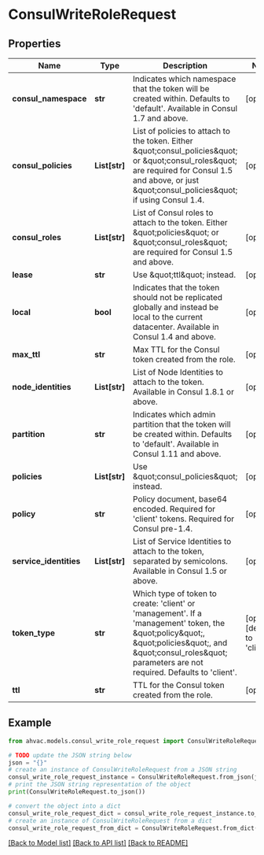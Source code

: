 # ConsulWriteRoleRequest


## Properties

Name | Type | Description | Notes
------------ | ------------- | ------------- | -------------
**consul_namespace** | **str** | Indicates which namespace that the token will be created within. Defaults to &#39;default&#39;. Available in Consul 1.7 and above. | [optional] 
**consul_policies** | **List[str]** | List of policies to attach to the token. Either \&quot;consul_policies\&quot; or \&quot;consul_roles\&quot; are required for Consul 1.5 and above, or just \&quot;consul_policies\&quot; if using Consul 1.4. | [optional] 
**consul_roles** | **List[str]** | List of Consul roles to attach to the token. Either \&quot;policies\&quot; or \&quot;consul_roles\&quot; are required for Consul 1.5 and above. | [optional] 
**lease** | **str** | Use \&quot;ttl\&quot; instead. | [optional] 
**local** | **bool** | Indicates that the token should not be replicated globally and instead be local to the current datacenter. Available in Consul 1.4 and above. | [optional] 
**max_ttl** | **str** | Max TTL for the Consul token created from the role. | [optional] 
**node_identities** | **List[str]** | List of Node Identities to attach to the token. Available in Consul 1.8.1 or above. | [optional] 
**partition** | **str** | Indicates which admin partition that the token will be created within. Defaults to &#39;default&#39;. Available in Consul 1.11 and above. | [optional] 
**policies** | **List[str]** | Use \&quot;consul_policies\&quot; instead. | [optional] 
**policy** | **str** | Policy document, base64 encoded. Required for &#39;client&#39; tokens. Required for Consul pre-1.4. | [optional] 
**service_identities** | **List[str]** | List of Service Identities to attach to the token, separated by semicolons. Available in Consul 1.5 or above. | [optional] 
**token_type** | **str** | Which type of token to create: &#39;client&#39; or &#39;management&#39;. If a &#39;management&#39; token, the \&quot;policy\&quot;, \&quot;policies\&quot;, and \&quot;consul_roles\&quot; parameters are not required. Defaults to &#39;client&#39;. | [optional] [default to 'client']
**ttl** | **str** | TTL for the Consul token created from the role. | [optional] 

## Example

```python
from ahvac.models.consul_write_role_request import ConsulWriteRoleRequest

# TODO update the JSON string below
json = "{}"
# create an instance of ConsulWriteRoleRequest from a JSON string
consul_write_role_request_instance = ConsulWriteRoleRequest.from_json(json)
# print the JSON string representation of the object
print(ConsulWriteRoleRequest.to_json())

# convert the object into a dict
consul_write_role_request_dict = consul_write_role_request_instance.to_dict()
# create an instance of ConsulWriteRoleRequest from a dict
consul_write_role_request_from_dict = ConsulWriteRoleRequest.from_dict(consul_write_role_request_dict)
```
[[Back to Model list]](../README.md#documentation-for-models) [[Back to API list]](../README.md#documentation-for-api-endpoints) [[Back to README]](../README.md)


